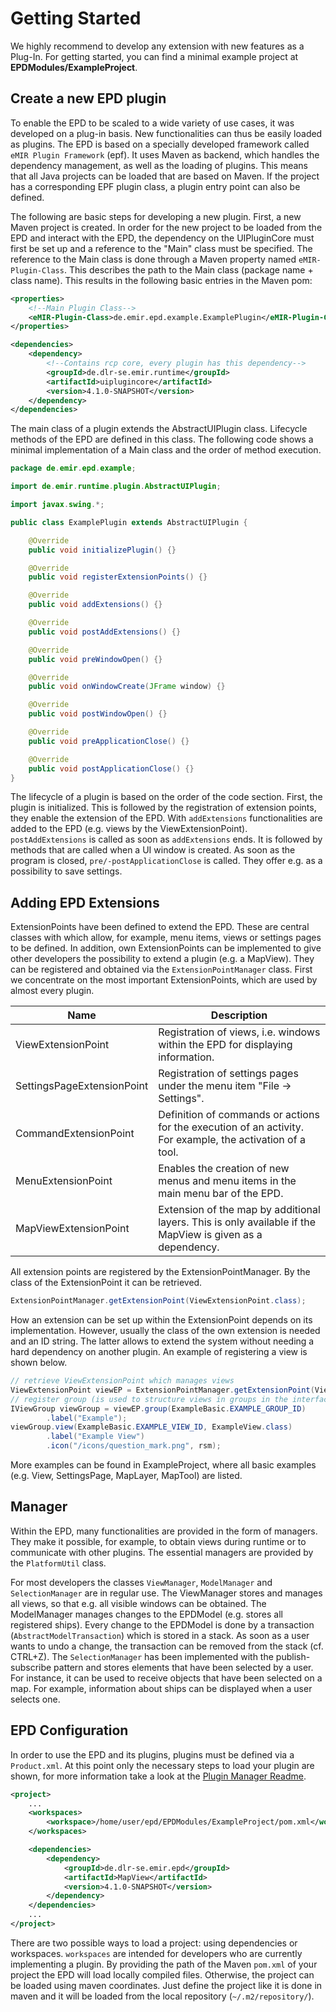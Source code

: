 # Getting Started

We highly recommend to develop any extension with new features as a Plug-In. For getting started, you can find a 
minimal example project at **EPDModules/ExampleProject**.

## Create a new EPD plugin

To enable the EPD to be scaled to a wide variety of use cases, it was developed on a plug-in basis. 
New functionalities can thus be easily loaded as plugins. The EPD is based on a specially developed 
framework called `eMIR Plugin Framework` (epf). It uses Maven as backend, which handles the dependency 
management, as well as the loading of plugins. This means that all Java projects can be loaded that are
based on Maven. If the project has a corresponding EPF plugin class, a plugin entry point can also be 
defined.

The following are basic steps for developing a new plugin. First, a new Maven project is created. In 
order for the new project to be loaded from the EPD and interact with the EPD, the dependency on the 
UIPluginCore must first be set up and a reference to the "Main" class must be specified. The reference
to the Main class is done through a Maven property named `eMIR-Plugin-Class`. This describes the path to 
the Main class (package name + class name). This results in the following basic entries in the Maven pom:

```xml
<properties>
    <!--Main Plugin Class-->
    <eMIR-Plugin-Class>de.emir.epd.example.ExamplePlugin</eMIR-Plugin-Class>
</properties>

<dependencies>
    <dependency>
        <!--Contains rcp core, every plugin has this dependency-->
        <groupId>de.dlr-se.emir.runtime</groupId>
        <artifactId>uiplugincore</artifactId>
        <version>4.1.0-SNAPSHOT</version>
    </dependency>
</dependencies>
```

The main class of a plugin extends the AbstractUIPlugin class. Lifecycle methods of the EPD are 
defined in this class. The following code shows a minimal implementation of a Main class and the 
order of method execution.

```java
package de.emir.epd.example;

import de.emir.runtime.plugin.AbstractUIPlugin;

import javax.swing.*;

public class ExamplePlugin extends AbstractUIPlugin {

    @Override
    public void initializePlugin() {}

    @Override
    public void registerExtensionPoints() {}

    @Override
    public void addExtensions() {}

    @Override
    public void postAddExtensions() {}

    @Override
    public void preWindowOpen() {}

    @Override
    public void onWindowCreate(JFrame window) {}

    @Override
    public void postWindowOpen() {}

    @Override
    public void preApplicationClose() {}

    @Override
    public void postApplicationClose() {}
}
```

The lifecycle of a plugin is based on the order of the code section. First, the plugin is initialized. 
This is followed by the registration of extension points, they enable the extension of the EPD. With
`addExtensions` functionalities are added to the EPD (e.g. views by the ViewExtensionPoint).
`postAddExtensions` is called as soon as `addExtensions` ends. It is followed by methods that are called 
when a UI window is created. As soon as the program is closed, `pre/-postApplicationClose` is called. They 
offer e.g. as a possibility to save settings.

## Adding EPD Extensions

ExtensionPoints have been defined to extend the EPD. These are central classes with which allow, for example, 
menu items, views or settings pages to be defined. In addition, own ExtensionPoints can be implemented to give 
other developers the possibility to extend a plugin (e.g. a MapView). They can be registered and obtained via the
`ExtensionPointManager` class. First we concentrate on the most important ExtensionPoints, which are used by 
almost every plugin.

| Name                       | Description                                                                                                |
|----------------------------|------------------------------------------------------------------------------------------------------------|
| ViewExtensionPoint         | Registration of views, i.e. windows within the EPD for displaying information.                             |
| SettingsPageExtensionPoint | Registration of settings pages under the menu item "File -> Settings".                                     |
| CommandExtensionPoint      | Definition of commands or actions for the execution of an activity. For example, the activation of a tool. |
| MenuExtensionPoint         | Enables the creation of new menus and menu items in the main menu bar of the EPD.                          |
| MapViewExtensionPoint      | Extension of the map by additional layers. This is only available if the MapView is given as a dependency. |

All extension points are registered by the ExtensionPointManager. By the class of the ExtensionPoint it can be 
retrieved.

```java
ExtensionPointManager.getExtensionPoint(ViewExtensionPoint.class);
```

How an extension can be set up within the ExtensionPoint depends on its implementation. However, usually the class 
of the own extension is needed and an ID string. The latter allows to extend the system without needing a hard 
dependency on another plugin. An example of registering a view is shown below.

```java
// retrieve ViewExtensionPoint which manages views
ViewExtensionPoint viewEP = ExtensionPointManager.getExtensionPoint(ViewExtensionPoint.class);
// register group (is used to structure views in groups in the interface)
IViewGroup viewGroup = viewEP.group(ExampleBasic.EXAMPLE_GROUP_ID)
        .label("Example");
viewGroup.view(ExampleBasic.EXAMPLE_VIEW_ID, ExampleView.class)
        .label("Example View")
        .icon("/icons/question_mark.png", rsm);
```

More examples can be found in ExampleProject, where all basic examples (e.g. View, SettingsPage, MapLayer, MapTool) 
are listed.

## Manager

Within the EPD, many functionalities are provided in the form of managers. They make it possible, for example, to 
obtain views during runtime or to communicate with other plugins. The essential managers are provided by the
`PlatformUtil` class.

For most developers the classes `ViewManager`, `ModelManager` and `SelectionManager` are in regular use. The 
ViewManager stores and manages all views, so that e.g. all visible windows can be obtained. The ModelManager 
manages changes to the EPDModel (e.g. stores all registered ships). Every change to the EPDModel is done by a 
transaction (`AbstractModelTransaction`) which is stored in a stack. As soon as a user wants to undo a change, 
the transaction can be removed from the stack (cf. CTRL+Z). The `SelectionManager` has been implemented with the 
publish-subscribe pattern and stores elements that have been selected by a user. For instance, it can be used 
to receive objects that have been selected on a map. For example, information about ships can be displayed 
when a user selects one.

## EPD Configuration

In order to use the EPD and its plugins, plugins must be defined via a `Product.xml`. At this point only the
necessary steps to load your plugin are shown, for more information take a look at the 
[Plugin Manager Readme](HowToUsePluginManager.md).

```xml
<project>
    ...
	<workspaces>
	    <workspace>/home/user/epd/EPDModules/ExampleProject/pom.xml</workspace>
	</workspaces>

	<dependencies>
		<dependency>
			<groupId>de.dlr-se.emir.epd</groupId>
			<artifactId>MapView</artifactId>
			<version>4.1.0-SNAPSHOT</version>
		</dependency>
	</dependencies>
    ...
</project>
```

There are two possible ways to load a project: using dependencies or workspaces. `workspaces` are intended for 
developers who are currently implementing a plugin. By providing the path of the Maven `pom.xml` of your project
the EPD will load locally compiled files. Otherwise, the project can be loaded using maven coordinates. Just
define the project like it is done in maven and it will be loaded from the local repository (`~/.m2/repository/`).